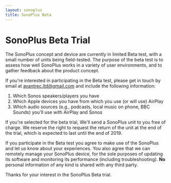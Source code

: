 ```yaml
---
layout: sonoplus
title: SonoPlus Beta
---
```


# SonoPlus Beta Trial

The SonoPlus concept and device are currently in limited Beta test, with a small number of units being field-tested. The purpose of the beta test is to assess how well SonoPlus works in a variety of user environments, and to gather feedback about the product concept.

If you're interested in participating in the Beta test, please get in touch by email at <a href="mailto:avantrec.ltd@gmail.com">avantrec.ltd@gmail.com</a> and include the following information:

1. Which Sonos speakers/players you have
2. Which Apple devices you have from which you use (or will use) AirPlay
3. Which audio sources (e.g., podcasts, local music on phone, BBC Sounds) you'll use with AirPlay and Sonos

If you're selected for the beta trial, We'll send a SonoPlus unit to you free of charge. We reserve the right to request the return of the unit at the end of the trial, which is expected to last until the end of 2019.

If you participate in the Beta test you agree to make use of the SonoPlus and let us know about your experiences. You also agree that we can remotely manage your SonoPlus device, for the sole purposes of updating its software and monitoring its performance (including troubleshooting). **No** personal information of any kind is shared with any third party.

Thanks for your interest in the SonoPlus Beta trial.
